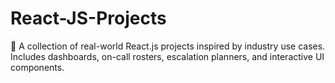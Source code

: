 # React-JS-Projects
🚀 A collection of real-world React.js projects inspired by industry use cases.   Includes dashboards, on-call rosters, escalation planners, and interactive UI components.
